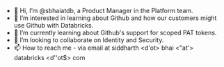 - 👋 Hi, I’m @sbhaiatdb, a Product Manager in the Platform team.
- 👀 I’m interested in learning about Github and how our customers might use Github with Databricks. 
- 🌱 I’m currently learning about Github's support for scoped PAT tokens. 
- 💞️ I’m looking to collaborate on Identity and Security.
- 📫 How to reach me - via email at siddharth <d'ot> bhai <"at'> databricks <d''ot$> com
<!---
sbhaiatdb/sbhaiatdb is a ✨ special ✨ repository because its `README.md` (this file) appears on your GitHub profile.
You can click the Preview link to take a look at your changes.
--->
